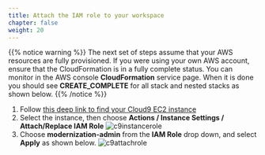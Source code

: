 ```yaml
---
title: Attach the IAM role to your workspace
chapter: false
weight: 20
---
```


{{% notice warning %}}
The next set of steps assume that your AWS resources are fully provisioned.  If you were using your own AWS account, ensure that the CloudFormation is in a fully complete status. You can monitor in the AWS console **CloudFormation** service page. When it is done you should see **CREATE_COMPLETE** for all stack and nested stacks as shown below.
{{% /notice %}}

1. Follow [this deep link to find your Cloud9 EC2 instance](https://console.aws.amazon.com/ec2/v2/home?#Instances:tag:Name=aws-cloud9-.*workshop.*;sort=desc:launchTime)
1. Select the instance, then choose **Actions / Instance Settings / Attach/Replace IAM Role**
![c9instancerole](/images/c9instancerole.png)
1. Choose **modernization-admin** from the **IAM Role** drop down, and select **Apply** as shown below.
![c9attachrole](/images/c9attachrole.png)
